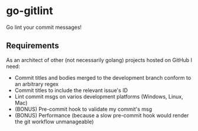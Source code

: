# go-gitlint
Go lint your commit messages!

## Requirements

As an architect of other (not necessarily golang) projects hosted on GitHub I need:

* Commit titles and bodies merged to the development branch conform to an arbitrary regex
* Commit titles to include the relevant issue's ID
* Lint commit msgs on varios development platforms (Windows, Linux, Mac)
* (BONUS) Pre-commit hook to validate my commit's msg
* (BONUS) Performance (because a slow pre-commit hook would render the git workflow unmanageable)
